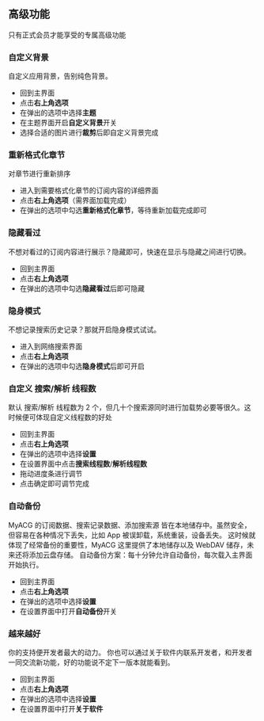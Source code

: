 ## 高级功能
只有正式会员才能享受的专属高级功能
### 自定义背景
自定义应用背景，告别纯色背景。
- 回到主界面
- 点击**右上角选项**
- 在弹出的选项中选择**主题**
- 在主题界面开启**自定义背景**开关
- 选择合适的图片进行**裁剪**后即自定义背景完成

### 重新格式化章节
对章节进行重新排序
- 进入到需要格式化章节的订阅内容的详细界面
- 点击**右上角选项**（需界面加载完成）
- 在弹出的选项中勾选**重新格式化章节**，等待重新加载完成即可

### 隐藏看过
不想对看过的订阅内容进行展示？隐藏即可，快速在显示与隐藏之间进行切换。
- 回到主界面
- 点击**右上角选项**
- 在弹出的选项中勾选**隐藏看过**后即可隐藏

### 隐身模式
不想记录搜索历史记录？那就开启隐身模式试试。
- 进入到网络搜索界面
- 点击**右上角选项**
- 在弹出的选项中勾选**隐身模式**后即可开启

### 自定义 搜索/解析 线程数
默认 搜索/解析 线程数为 2 个，但几十个搜索源同时进行加载势必要等很久。这时候便可体现自定义线程数的好处
- 回到主界面
- 点击**右上角选项**
- 在弹出的选项中选择**设置**
- 在设置界面中点击**搜索线程数**/**解析线程数**
- 拖动进度条进行调节
- 点击确定即可调节完成

### 自动备份
MyACG 的订阅数据、搜索记录数据、添加搜索源 皆在本地储存中。虽然安全，但容易在各种情况下丢失，比如 App 被误卸载，系统重装，设备丢失。
这时候就体现了经常备份的重要性，MyACG 这里提供了本地储存以及 WebDAV 储存，未来还将添加云盘存储。
自动备份方案：每十分钟允许自动备份，每次载入主界面开始执行。
- 回到主界面
- 点击**右上角选项**
- 在弹出的选项中选择**设置**
- 在设置界面中打开**自动备份**开关

### 越来越好
你的支持便开发者最大的动力。
你也可以通过关于软件内联系开发者，和开发者一同交流新功能，好的功能说不定下一版本就能看到。
- 回到主界面
- 点击**右上角选项**
- 在弹出的选项中选择**设置**
- 在设置界面中打开**关于软件**
